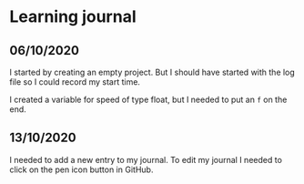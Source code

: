 # Learning journal

## 06/10/2020

I started by creating an empty project. But I should have started with the log file so I could record my start time.

I created a variable for speed of type float, but I needed to put an `f` on the end.

## 13/10/2020

I needed to add a new entry to my journal. To edit my journal I needed to click on the pen icon button in GitHub.
